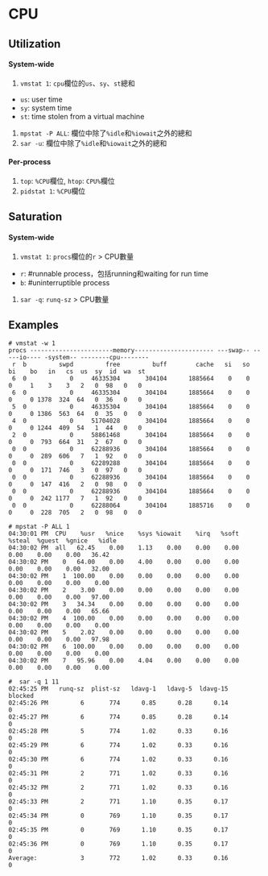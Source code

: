 # CPU
## Utilization
#### System-wide
1. `vmstat 1`: `cpu`欄位的`us`、`sy`、`st`總和
  * `us`: user time
  * `sy`: system time
  * `st`: time stolen from a virtual machine
1. `mpstat -P ALL`: 欄位中除了`%idle`和`%iowait`之外的總和
1. `sar -u`: 欄位中除了`%idle`和`%iowait`之外的總和

#### Per-process
1. `top`: `%CPU`欄位, `htop`: `CPU%`欄位
1. `pidstat 1`: `%CPU`欄位

## Saturation
#### System-wide
1. `vmstat 1`: `procs`欄位的`r` > CPU數量
  * `r`: #runnable process，包括running和waiting for run time
  * `b`: #uninterruptible process
1. `sar -q`: `runq-sz` > CPU數量

## Examples
```console
# vmstat -w 1
procs -----------------------memory---------------------- ---swap-- -----io---- -system-- --------cpu--------
 r  b         swpd         free         buff        cache   si   so    bi    bo   in   cs  us  sy  id  wa  st
 6  0            0     46335304       304104      1885664    0    0     0     1    3    3   2   0  98   0   0
 6  0            0     46335304       304104      1885664    0    0     0     0 1378  324  64   0  36   0   0
 5  0            0     46335304       304104      1885664    0    0     0     0 1386  563  64   0  35   0   0
 4  0            0     51704028       304104      1885664    0    0     0     0 1244  409  54   1  44   0   0
 2  0            0     58861468       304104      1885664    0    0     0     0  793  664  31   2  67   0   0
 0  0            0     62288936       304104      1885664    0    0     0     0  289  606   7   1  92   0   0
 0  0            0     62289288       304104      1885664    0    0     0     0  171  746   3   0  97   0   0
 0  0            0     62288936       304104      1885664    0    0     0     0  147  416   2   0  98   0   0
 0  0            0     62288936       304104      1885664    0    0     0     0  242 1177   7   1  92   0   0
 0  0            0     62288064       304104      1885716    0    0     0     0  228  705   2   0  98   0   0
```
```console
# mpstat -P ALL 1
04:30:01 PM  CPU    %usr   %nice    %sys %iowait    %irq   %soft  %steal  %guest  %gnice   %idle
04:30:02 PM  all   62.45    0.00    1.13    0.00    0.00    0.00    0.00    0.00    0.00   36.42
04:30:02 PM    0   64.00    0.00    4.00    0.00    0.00    0.00    0.00    0.00    0.00   32.00
04:30:02 PM    1  100.00    0.00    0.00    0.00    0.00    0.00    0.00    0.00    0.00    0.00
04:30:02 PM    2    3.00    0.00    0.00    0.00    0.00    0.00    0.00    0.00    0.00   97.00
04:30:02 PM    3   34.34    0.00    0.00    0.00    0.00    0.00    0.00    0.00    0.00   65.66
04:30:02 PM    4  100.00    0.00    0.00    0.00    0.00    0.00    0.00    0.00    0.00    0.00
04:30:02 PM    5    2.02    0.00    0.00    0.00    0.00    0.00    0.00    0.00    0.00   97.98
04:30:02 PM    6  100.00    0.00    0.00    0.00    0.00    0.00    0.00    0.00    0.00    0.00
04:30:02 PM    7   95.96    0.00    4.04    0.00    0.00    0.00    0.00    0.00    0.00    0.00
```
```console
#  sar -q 1 11
02:45:25 PM   runq-sz  plist-sz   ldavg-1   ldavg-5  ldavg-15   blocked
02:45:26 PM         6       774      0.85      0.28      0.14         0
02:45:27 PM         6       774      0.85      0.28      0.14         0
02:45:28 PM         5       774      1.02      0.33      0.16         0
02:45:29 PM         6       774      1.02      0.33      0.16         0
02:45:30 PM         6       774      1.02      0.33      0.16         0
02:45:31 PM         2       771      1.02      0.33      0.16         0
02:45:32 PM         2       771      1.02      0.33      0.16         0
02:45:33 PM         2       771      1.10      0.35      0.17         0
02:45:34 PM         0       769      1.10      0.35      0.17         0
02:45:35 PM         0       769      1.10      0.35      0.17         0
02:45:36 PM         0       769      1.10      0.35      0.17         0
Average:            3       772      1.02      0.33      0.16         0
```
